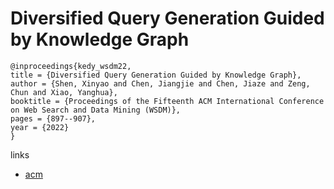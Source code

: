 # Diversified Query Generation Guided by Knowledge Graph

```
@inproceedings{kedy_wsdm22,
title = {Diversified Query Generation Guided by Knowledge Graph},
author = {Shen, Xinyao and Chen, Jiangjie and Chen, Jiaze and Zeng, Chun and Xiao, Yanghua},
booktitle = {Proceedings of the Fifteenth ACM International Conference on Web Search and Data Mining (WSDM)},
pages = {897--907},
year = {2022}
}
```

links
- [acm](https://dl.acm.org/doi/10.1145/3488560.3498431)

